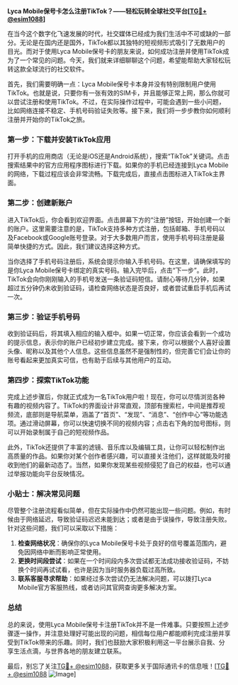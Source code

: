 **Lyca Mobile保号卡怎么注册TikTok？——轻松玩转全球社交平台[[TG💪+ @esim1088](https://t.me/s/esim1088)]**

在当今这个数字化飞速发展的时代，社交媒体已经成为我们生活中不可或缺的一部分。无论是在国内还是国外，TikTok都以其独特的短视频形式吸引了无数用户的目光。而对于使用Lyca Mobile保号卡的朋友来说，如何成功注册并使用TikTok成为了一个常见的问题。今天，我们就来详细聊聊这个问题，希望能帮助大家轻松玩转这款全球流行的社交软件。

首先，我们需要明确一点：Lyca Mobile保号卡本身并没有特别限制用户使用TikTok。也就是说，只要你有一张有效的SIM卡，并且能够正常上网，那么你就可以尝试注册和使用TikTok。不过，在实际操作过程中，可能会遇到一些小问题，比如网络连接不稳定、手机号码验证失败等。接下来，我们将一步步教你如何顺利注册并开始你的TikTok之旅。

### 第一步：下载并安装TikTok应用

打开手机的应用商店（无论是iOS还是Android系统），搜索“TikTok”关键词。点击搜索结果中的官方应用程序图标进行下载。如果你的手机已经连接到Lyca Mobile的网络，下载过程应该会非常流畅。下载完成后，直接点击图标进入TikTok主界面。

### 第二步：创建新账户

进入TikTok后，你会看到欢迎界面。点击屏幕下方的“注册”按钮，开始创建一个新的账户。这里需要注意的是，TikTok支持多种方式注册，包括邮箱、手机号码以及Facebook或Google账号登录。对于大多数用户而言，使用手机号码注册是最简单快捷的方式。因此，我们建议选择这种方式。

当你选择了手机号码注册后，系统会提示你输入手机号码。在这里，请确保填写的是你Lyca Mobile保号卡绑定的真实号码。输入完毕后，点击“下一步”。此时，TikTok会向你刚刚输入的手机号发送一条验证码短信。请耐心等待几分钟，如果超过五分钟仍未收到验证码，请检查网络状态是否良好，或者尝试重启手机后再试一次。

### 第三步：验证手机号码

收到验证码后，将其填入相应的输入框中。如果一切正常，你应该会看到一个成功的提示信息，表示你的账户已经初步建立完成。接下来，你可以根据个人喜好设置头像、昵称以及其他个人信息。这些信息虽然不是强制性的，但完善它们会让你的账号看起来更加真实可信，也有助于后续与其他用户的互动。

### 第四步：探索TikTok功能

完成上述步骤后，你就正式成为一名TikTok用户啦！现在，你可以尽情浏览各种有趣的视频内容了。TikTok的界面设计非常直观，顶部有搜索栏，中间是推荐视频流，底部则是导航菜单，涵盖了“首页”、“发现”、“消息”、“创作中心”等功能选项。通过滑动屏幕，你可以快速切换不同的视频内容；点击右下角的加号图标，则可以开始录制属于自己的短视频作品。

此外，TikTok还提供了丰富的滤镜、音乐库以及编辑工具，让你可以轻松制作出高质量的作品。如果你对某个创作者感兴趣，可以直接关注他们，这样就能及时接收到他们的最新动态了。当然，如果你发现某些视频侵犯了自己的权益，也可以通过举报功能向平台反映情况。

### 小贴士：解决常见问题

尽管整个注册流程看似简单，但在实际操作中仍然可能出现一些问题。例如，有时候由于网络延迟，导致验证码迟迟未能到达；或者是由于误操作，导致注册失败。针对这些问题，我们可以采取以下措施：

1. **检查网络状况**：确保你的Lyca Mobile保号卡处于良好的信号覆盖范围内，避免因网络中断而影响正常使用。
2. **更换时间段尝试**：如果在一个时间段内多次尝试都无法成功接收验证码，不妨换个时间再试试看，也许是因为当时服务器负载过高所致。
3. **联系客服寻求帮助**：如果经过多次尝试仍无法解决问题，可以拨打Lyca Mobile官方客服热线，或者访问其官网查询更多解决方案。

### 总结

总的来说，使用Lyca Mobile保号卡注册TikTok并不是一件难事。只要按照上述步骤逐一操作，并注意处理好可能出现的问题，相信每位用户都能顺利完成注册并享受到TikTok带来的乐趣。同时，我们也鼓励大家积极利用这一平台展示自我、分享生活点滴，与世界各地的朋友建立联系。

最后，别忘了关注[TG💪+ @esim1088](https://t.me/s/esim1088)，获取更多关于国际通讯卡的信息哦！[[TG💪+ @esim1088](https://t.me/s/esim1088) ![Image](https://i.postimg.cc/4NQfJmqS/Snipaste-2025-05-13-00-14-12.png)]